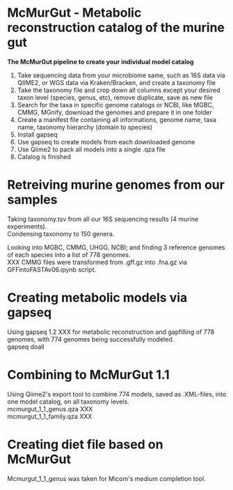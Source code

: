 # McMurGut - Metabolic reconstruction catalog of the murine gut
**The McMurGut pipeline to create your individual model catalog**

1) Take sequencing data from your microbiome same, such as 16S data via QIIME2, or WGS data via Kraken/Bracken, and create a taxonomy file
2) Take the taxonomy file and crop down all columns except your desired taxon level (species, genus, etc), remove duplicate, save as new file
3) Search for the taxa in specific genome catalogs or NCBI, like MGBC, CMMG, MGnify, download the genomes and prepare it in one folder
4) Create a manifest file containing all informations, genome name, taxa name, taxonomy hierarchy (domain to species)
5) Install gapseq
6) Use gapseq to create models from each downloaded genome
7) Use Qiime2 to pack all models into a single .qza file
8) Catalog is finished


Retreiving murine genomes from our samples 
==========================================

Taking taxonomy.tsv from all our 16S sequencing results (4 murine experiments).  
Condensing taxonomy to 150 genera.  
  
Looking into MGBC, CMMG, UHGG, NCBI; and finding 3 reference genomes of each species into a list of 778 genomes.  
XXX CMMG files were transformed from .gff.gz into .fna.gz via GFFintoFASTAv06.ipynb script.  

Creating metabolic models via gapseq 
====================================
Using gapseq 1.2 XXX for metabolic reconstruction and gapfilling of 778 genomes, with 774 genomes being successfully modeled.  
gapseq doall  

Combining to McMurGut 1.1
=========================
Using Qiime2's export tool to combine 774 models, saved as .XML-files, into one model catalog, on all taxonomy levels.  
mcmurgut_1_1_genus.qza XXX  
mcmurgut_1_1_family.qza XXX  


Creating diet file based on McMurGut  
====================================

Mcmurgut_1_1_genus was taken for Micom's medium completion tool. 


